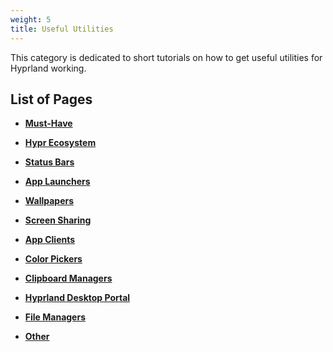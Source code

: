 ```yaml
---
weight: 5
title: Useful Utilities
---
```


This category is dedicated to short tutorials on how to get useful utilities for
Hyprland working.

## List of Pages

- **[Must-Have](./Must-have)**

- **[Hypr Ecosystem](./Hypr-Ecosystem)**

- **[Status Bars](./Status-Bars)**

- **[App Launchers](./App-Launchers)**

- **[Wallpapers](./Wallpapers)**

- **[Screen Sharing](./Screen-Sharing)**

- **[App Clients](./App-Clients)**

- **[Color Pickers](./Color-Pickers)**

- **[Clipboard Managers](./Clipboard-Managers)**

- **[Hyprland Desktop Portal](./xdg-desktop-portal-hyprland)**

- **[File Managers](./File-Managers)**

- **[Other](./Other)**
